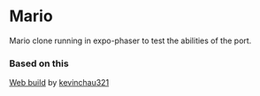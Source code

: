 # Mario

Mario clone running in expo-phaser to test the abilities of the port.

### Based on this

[Web build](https://kevinchau321.github.io/SuperMarioWorldJS/) by [kevinchau321](https://github.com/kevinchau321)
